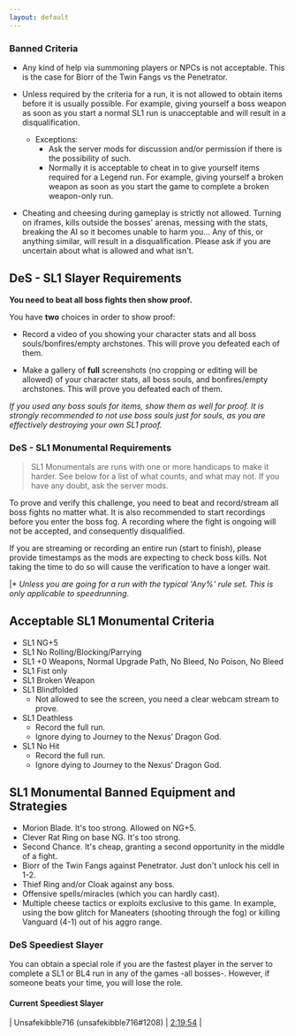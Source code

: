 ```yaml
---
layout: default
---
```


### Banned Criteria

- Any kind of help via summoning players or NPCs is not acceptable. This is the case for Biorr of the Twin Fangs vs the Penetrator.

- Unless required by the criteria for a run, it is not allowed to obtain items before it is usually possible. For example, giving yourself a boss weapon as soon as you start a normal SL1 run is unacceptable and will result in a disqualification.
   - Exceptions: 
     - Ask the server mods for discussion and/or permission if there is the possibility of such.
     - Normally it is acceptable to cheat in to give yourself items required for a Legend run. For example, giving yourself a broken weapon as soon as you start the game to complete a broken weapon-only run.

- Cheating and cheesing during gameplay is strictly not allowed. Turning on iframes, kills outside the bosses' arenas, messing with the stats, breaking the AI so it becomes unable to harm you... Any of this, or anything similar, will result in a disqualification. Please ask if you are uncertain about what is allowed and what isn't.

## DeS - SL1 Slayer Requirements

**You need to beat all boss fights then show proof.**

You have **two** choices in order to show proof:

* Record a video of you showing your character stats and all boss souls/bonfires/empty archstones. This will prove you defeated each of them.

* Make a gallery of **full** screenshots (no cropping or editing will be allowed) of your character stats, all boss souls, and bonfires/empty archstones. This will prove you defeated each of them.

_If you used any boss souls for items, show them as well for proof. It is strongly recommended to not use boss souls just for souls, as you are effectively destroying your own SL1 proof._

### DeS - SL1 Monumental Requirements

> SL1 Monumentals are runs with one or more handicaps to make it harder. See below for a list of what counts, and what may not. If you have any doubt, ask the server mods.

To prove and verify this challenge, you need to beat and record/stream all boss fights no matter what. It is also recommended to start recordings before you enter the boss fog. A recording where the fight is ongoing will not be accepted, and consequently disqualified.

If you are streaming or recording an entire run (start to finish), please provide timestamps as the mods are expecting to check boss kills. Not taking the time to do so will cause the verification to have a longer wait.

|* _Unless you are going for a run with the typical 'Any%' rule set. This is only applicable to speedrunning._

## Acceptable SL1 Monumental Criteria

- SL1 NG+5
- SL1 No Rolling/Blocking/Parrying
- SL1 +0 Weapons, Normal Upgrade Path, No Bleed, No Poison, No Bleed
- SL1 Fist only
- SL1 Broken Weapon
- SL1 Blindfolded
  - Not allowed to see the screen, you need a clear webcam stream to prove. 
- SL1 Deathless
  - Record the full run. 
  - Ignore dying to Journey to the Nexus’ Dragon God. 
- SL1 No Hit
  - Record the full run. 
  - Ignore dying to Journey to the Nexus’ Dragon God.


## SL1 Monumental Banned Equipment and Strategies

* Morion Blade. It's too strong. Allowed on NG+5.
* Clever Rat Ring on base NG. It's too strong.
* Second Chance. It's cheap, granting a second opportunity in the middle of a fight.
* Biorr of the Twin Fangs against Penetrator. Just don't unlock his cell in 1-2.
* Thief Ring and/or Cloak against any boss.
* Offensive spells/miracles (which you can hardly cast). 
* Multiple cheese tactics or exploits exclusive to this game. In example, using the bow glitch for Maneaters (shooting through the fog) or killing Vanguard (4-1) out of his aggro range.

### DeS Speediest Slayer

You can obtain a special role if you are the fastest player in the server to complete a SL1 or BL4 run in any of the games -all bosses-. However, if someone beats your time, you will lose the role.

#### Current Speediest Slayer


| Unsafekibble716 (unsafekibble716#1208) | [2:19:54](https://www.youtube.com/watch?v=iziZoq3-cFs)  |
